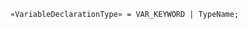 <!-- This file is generated automatically by infrastructure scripts. Please don't edit by hand. -->

```{ .ebnf .slang-ebnf #VariableDeclarationType }
«VariableDeclarationType» = VAR_KEYWORD | TypeName;
```

